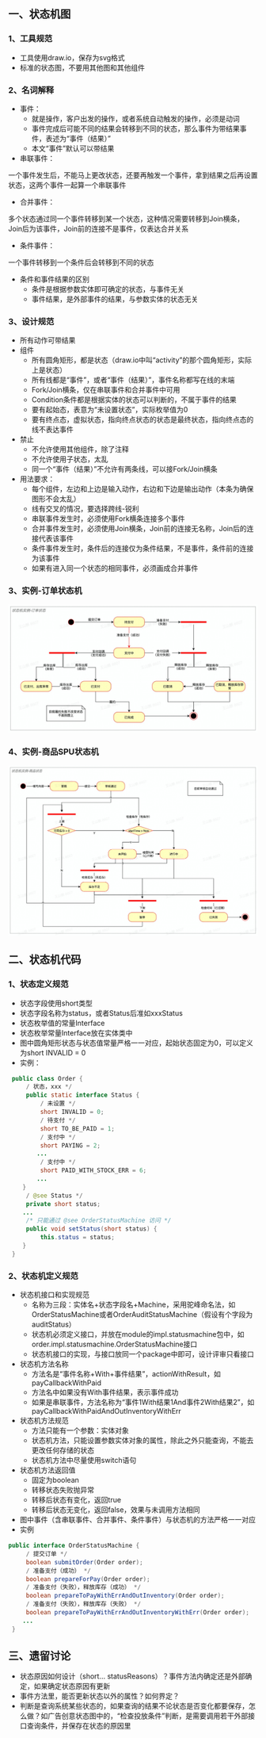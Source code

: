 ## 一、状态机图

### 1、工具规范

- 工具使用draw.io，保存为svg格式
- 标准的状态图，不要用其他图和其他组件

### 2、名词解释

- 事件：
  - 就是操作，客户出发的操作，或者系统自动触发的操作，必须是动词
  - 事件完成后可能不同的结果会转移到不同的状态，那么事件为带结果事件，表述为“事件（结果）”
  - 本文“事件”默认可以带结果
- 串联事件：

一个事件发生后，不能马上更改状态，还要再触发一个事件，拿到结果之后再设置状态，这两个事件一起算一个串联事件

- 合并事件：

多个状态通过同一个事件转移到某一个状态，这种情况需要转移到Join横条，Join后为该事件，Join前的连接不是事件，仅表达合并关系

- 条件事件：

一个事件转移到一个条件后会转移到不同的状态

- 条件和事件结果的区别
  - 条件是根据参数实体即可确定的状态，与事件无关
  - 事件结果，是外部事件的结果，与参数实体的状态无关

### 3、设计规范

- 所有动作可带结果
- 组件
  - 所有圆角矩形，都是状态（draw.io中叫“activity”的那个圆角矩形，实际上是状态）
  - 所有线都是“事件”，或者“事件（结果）”，事件名称都写在线的末端
  - Fork/Join横条，仅在串联事件和合并事件中可用
  - Condition条件都是根据实体的状态可以判断的，不属于事件的结果
  - 要有起始态，表意为“未设置状态”，实际枚举值为0
  - 要有终点态，虚拟状态，指向终点状态的状态是最终状态，指向终点态的线不表达事件
- 禁止
  - 不允许使用其他组件，除了注释
  - 不允许使用子状态，太乱
  - 同一个“事件（结果）”不允许有两条线，可以接Fork/Join横条
- 用法要求：
  - 每个组件，左边和上边是输入动作，右边和下边是输出动作（本条为确保图形不会太乱）
  - 线有交叉的情况，要选择跨线-锐利
  - 串联事件发生时，必须使用Fork横条连接多个事件
  - 合并事件发生时，必须使用Join横条，Join前的连接无名称，Join后的连接代表该事件
  - 条件事件发生时，条件后的连接仅为条件结果，不是事件，条件前的连接为该事件
  - 如果有进入同一个状态的相同事件，必须画成合并事件

### 3、实例-订单状态机

![订单状态机](img/订单状态机.jpg)

### 4、实例-商品SPU状态机

![商品状态机](img/商品状态机.jpg)

## 二、状态机代码

### 1、状态定义规范

- 状态字段使用short类型
- 状态字段名称为status，或者Status后准如xxxStatus
- 状态枚举值的常量Interface
- 状态枚举常量Interface放在实体类中
- 图中圆角矩形状态与状态值常量严格一一对应，起始状态固定为0，可以定义为short INVALID = 0
- 实例：

```java
 public class Order {
     / 状态，xxx */
     public static interface Status {
         / 未设置 */
         short INVALID = 0;
         / 待支付 */
         short TO_BE_PAID = 1;
         / 支付中 */
         short PAYING = 2;
        ...
         / 支付中 */
         short PAID_WITH_STOCK_ERR = 6;
        ...
    }
     / @see Status */
     private short status;
    ...
     /* 只能通过 @see OrderStatusMachine 访问 */
     public void setStatus(short status) {
         this.status = status;
    }
 }
```



### 2、状态机定义规范

- 状态机接口和实现规范
  - 名称为三段：实体名+状态字段名+Machine，采用驼峰命名法，如OrderStatusMachine或者OrderAuditStatusMachine（假设有个字段为auditStatus）
  - 状态机必须定义接口，并放在module的impl.statusmachine包中，如order.impl.statusmachine.OrderStatusMachine接口
  - 状态机接口的实现，与接口放同一个package中即可，设计评审只看接口
- 状态机方法名称
  - 方法名是“事件名称+With+事件结果”，actionWithResult，如payCallbackWithPaid
  - 方法名中如果没有With事件结果，表示事件成功
  - 如果是串联事件，方法名称为“事件1With结果1And事件2With结果2”，如payCallbackWithPaidAndOutInventoryWithErr
- 状态机方法规范
  - 方法只能有一个参数：实体对象
  - 状态机方法，只能设置参数实体对象的属性，除此之外只能查询，不能去更改任何存储的状态
  - 状态机方法中尽量使用switch语句
- 状态机方法返回值
  - 固定为boolean
  - 转移状态失败抛异常
  - 转移后状态有变化，返回true
  - 转移后状态无变化，返回false，效果与未调用方法相同
- 图中事件（含串联事件、合并事件、条件事件）与状态机的方法严格一一对应
- 实例

```java
public interface OrderStatusMachine {
     / 提交订单 */
     boolean submitOrder(Order order);
     / 准备支付（成功） */
     boolean prepareForPay(Order order);
     / 准备支付（失败），释放库存（成功） */
     boolean prepareToPayWithErrAndOutInventory(Order order);
     / 准备支付（失败），释放库存（失败） */
     boolean prepareToPayWithErrAndOutInventoryWithErr(Order order);
    ...
 }
```



## 三、遗留讨论

-  状态原因如何设计（short... statusReasons）？事件方法内确定还是外部确定，如果确定状态原因有更新
-  事件方法里，能否更新状态以外的属性？如何界定？
- 判断是查询系统某些状态的，如果查询的结果不论状态是否变化都要保存，怎么做？如广告创意状态图中的，“检查投放条件”判断，是需要调用若干外部接口查询条件，并保存在状态的原因里